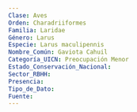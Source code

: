 ```yaml
---
Clase: Aves
Orden: Charadriiformes
Familia: Laridae
Género: Larus
Especie: Larus maculipennis
Nombre_Común: Gaviota Cahuil
Categoría_UICN: Preocupación Menor
Estado_Conservación_Nacional: 
Sector_RBHH: 
Presencia: 
Tipo_de_Dato: 
Fuente: 
---
```

